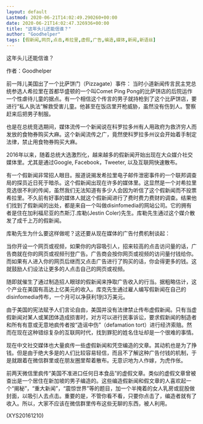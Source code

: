 ```yaml
---
layout: default
Lastmod: 2020-06-21T14:02:49.290260+00:00
date: 2020-06-21T14:02:47.326936+00:00
title: "这年头儿还能信谁？"
author: "Goodhelper"
tags: [假新闻,网页,点击,希拉里,虚假,广告,编造,媒体,新闻,新语丝]
---
```


这年头儿还能信谁？

作者：Goodhelper

前一阵儿美国出了一个比萨饼门（Pizzagate）事件： 当时小道新闻传言民主党总统参选人希拉里在首都华盛顿的一个叫Comet Ping Pong的比萨饼店的后院运作一个性虐待儿童的据点。有一个相信这个传言的男子就持枪到了这个比萨饼店，要进行“私人执法”解救受害儿童。他甚至在饭店里开枪威胁，虽然没有伤到人。警察赶来后把男子制服。

也是在总统竞选期间，媒体流传一个新闻说在科罗拉多州有人用政府为救济穷人而发放的食物券购买大麻。这个新闻流传之广，竟然使科罗拉多州议会开始着手制定法律，禁止用食物券购买大麻。

2016年以来，随着总统大选激烈化，越来越多的假新闻开始出现在大众媒介社交媒体里。尤其是通过Google, Facebook，Tweeter, 以及互联网快速散布。

有一个假新闻非常招人眼目。报道说揭发希拉里电子邮件泄密事件的一个联邦调查局的探员近日死于暗杀。这个假新闻出现在许多的媒体里。这显然是一个对希拉里竞选很不利的传闻，虽然我们无法知道有多少人会因为听信了这个假新闻而不投票希拉里。不久前有好事的媒体人就这个假新闻进行了费时费力费财的调查。结果他们找到了假新闻的出处，都是来自一个叫做disinfomedia的网站公司。它的拥有者是住在加利福尼亚的杰斯汀.库勒(Jestin Coler)先生。库勒先生通过这个媒介散发了成千上万的假新闻。

库勒先生为什么要这样做呢？这还要从现在媒体的广告付费机制谈起：

当你开设一个网页或视频，如果你的内容吸引人，招来较高的点击访问量的话，广告商就在你的网页或视频刊登广告。广告商会按你网页或视频的访问量付钱给你。而如果有人进入你的网页后继而又点击广告进行了购买的话，你会得更多的钱。这就鼓励人们设法让更多的人点击自己的网页或视频。

随即就催生了通过制造招人眼球的假新闻来挣取广告收入的行当。据粗略估计，这个产业在美国有高达上亿美元的收入。库克先生通过雇人编写假新闻在自己的disinfomedia传布，一个月可以净获利1到3万美元。

由于美国的宪法赋予人们言论自由，美国并没有法律禁止传布虚假新闻。只有当虚假新闻对某人或某团体造成损害时，对方可以进行民事诉讼，要求假新闻的制造者和所有有意或无意地疯传者按“造谣中伤”（defamation tort）进行经济索赔。然而在现在这种错综复杂的互联网时代，找到罪犯的姓名住址却是一个很难的事情。

现在中文社交媒体也大量疯传一些虚假新闻和凭空编造的文章。其动机也是为了挣钱。但是由于绝大多是的人们比较容易轻信，而且不了解这种广告付钱的机制，于是就跟着在微信群里或在朋友圈里帮着散布。无意识地为人作嫁，为虎作伥。

前两天微信里疯传“美国不准进口任何日本食品”的虚假文章。类似的虚假文章曾被查出是一个居住在新加坡的男子编造的。这些编造假新闻和假文章的人喜欢起一个“揭秘”，“重大新闻”，“震惊世界”等的题目，加一个半掩着的女人乳房或屁股做封面，以吸引人去点击。重要的是，不管你看不看，只要你点击了，编造者就有了收入。所以，大家不应该在微信群里传布这些无聊的东西，被人利用。

(XYS20161210)

